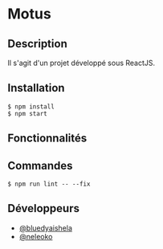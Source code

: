
# Motus

## Description

Il s'agit d'un projet développé sous ReactJS.


## Installation

```shell
$ npm install 
$ npm start
```

## Fonctionnalités


## Commandes

```shell
$ npm run lint -- --fix
```

## Développeurs

- [@bluedyaishela](https://github.com/BluedyRimuru)
- [@neleoko](https://github.com/Neleoko)
